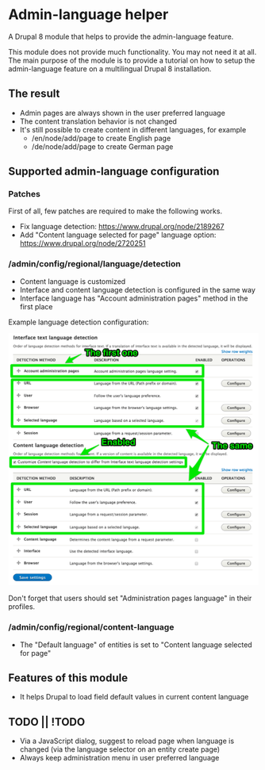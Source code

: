 # Admin-language helper

A Drupal 8 module that helps to provide the admin-language feature.

This module does not provide much functionality. You may not need it at all. The main purpose of the module is to provide a tutorial on how to setup the admin-language feature on a multilingual Drupal 8 installation.

## The result

- Admin pages are always shown in the user preferred language
- The content translation behavior is not changed
- It's still possible to create content in different languages, for example
    - /en/node/add/page to create English page
    - /de/node/add/page to create German page

## Supported admin-language configuration

### Patches

First of all, few patches are required to make the following works.

- Fix language detection: https://www.drupal.org/node/2189267
- Add "Content language selected for page" language option: https://www.drupal.org/node/2720251

### /admin/config/regional/language/detection

- Content language is customized
- Interface and content language detection is configured in the same way
- Interface language has "Account administration pages" method in the first place

Example language detection configuration:

<img src="docs/language-detection.png" width="683">

Don't forget that users should set "Administration pages language" in their profiles.

### /admin/config/regional/content-language

- The "Default language" of entities is set to "Content language selected for page"

## Features of this module

- It helps Drupal to load field default values in current content language

## TODO || !TODO

- Via a JavaScript dialog, suggest to reload page when language is changed (via the language selector on an entity create page)
- Always keep administration menu in user preferred language
